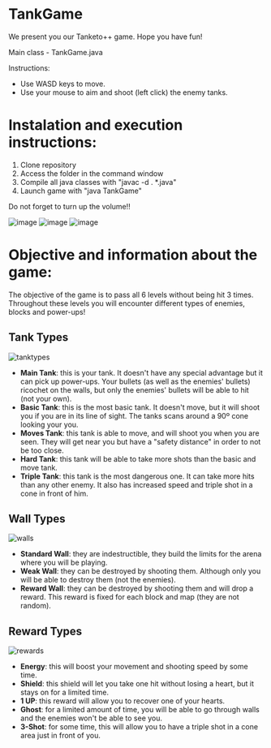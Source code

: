 # TankGame
We present you our Tanketo++ game. Hope you have fun!

Main class - TankGame.java

Instructions:
- Use WASD keys to move.
- Use your mouse to aim and shoot (left click) the enemy tanks.


# Instalation and execution instructions:
1. Clone repository
2. Access the folder in the command window
3. Compile all java classes with "javac -d . *.java"
4. Launch game with "java TankGame"

Do not forget to turn up the volume!!

![image](https://github.com/dannielraposo/TankGame/assets/148542289/35e02cc3-88f8-4db3-9d4e-ab0c9590d2cf)
![image](https://github.com/dannielraposo/TankGame/assets/148542289/b60cf90e-7fbd-48ad-8871-065e8eb85302)
![image](https://github.com/dannielraposo/TankGame/assets/148542289/cc1ddca3-a714-4e07-ae52-8f56dab10f5f)

# Objective and information about the game:
The objective of the game is to pass all 6 levels without being hit 3 times.
Throughout these levels you will encounter different types of enemies, blocks and power-ups!

## Tank Types
![tanktypes](https://github.com/dannielraposo/TankGame/assets/148542289/044dffe5-b3d7-4567-90ed-e039d13432b1)
- **Main Tank**: this is your tank. It doesn't have any special advantage but it can pick up power-ups. Your bullets (as well as the enemies' bullets) ricochet on the walls, but only the enemies' bullets will be able to hit (not your own).
- **Basic Tank**: this is the most basic tank. It doesn't move, but it will shoot you if you are in its line of sight. The tanks scans around a 90º cone looking your you.
- **Moves Tank**: this tank is able to move, and will shoot you when you are seen. They will get near you but have a "safety distance" in order to not be too close.
- **Hard Tank**: this tank will be able to take more shots than the basic and move tank.
- **Triple Tank**: this tank is the most dangerous one. It can take more hits than any other enemy. It also has increased speed and triple shot in a cone in front of him.

## Wall Types
![walls](https://github.com/dannielraposo/TankGame/assets/148542289/6054c259-9548-456d-99b3-3acb340ad494)

- **Standard Wall**: they are indestructible, they build the limits for the arena where you will be playing.
- **Weak Wall**: they can be destroyed by shooting them. Although only you will be able to destroy them (not the enemies).
- **Reward Wall**: they can be destroyed by shooting them and will drop a reward. This reward is fixed for each block and map (they are not random).

## Reward Types
![rewards](https://github.com/dannielraposo/TankGame/assets/148542289/1b09b1df-11b7-4492-beeb-31f08a1372e7)

- **Energy**: this will boost your movement and shooting speed by some time.
- **Shield**: this shield will let you take one hit without losing a heart, but it stays on for a limited time.
- **1 UP**: this reward will allow you to recover one of your hearts.
- **Ghost**: for a limited amount of time, you will be able to go through walls and the enemies won't be able to see you.
- **3-Shot**: for some time, this will allow you to have a triple shot in a cone area just in front of you.
